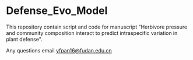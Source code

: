 # Defense_Evo_Model

This repository contain script and code for manuscript "Herbivore pressure and community composition interact to predict intraspecific variation in plant defense".

Any questions email yfpan16@fudan.edu.cn
